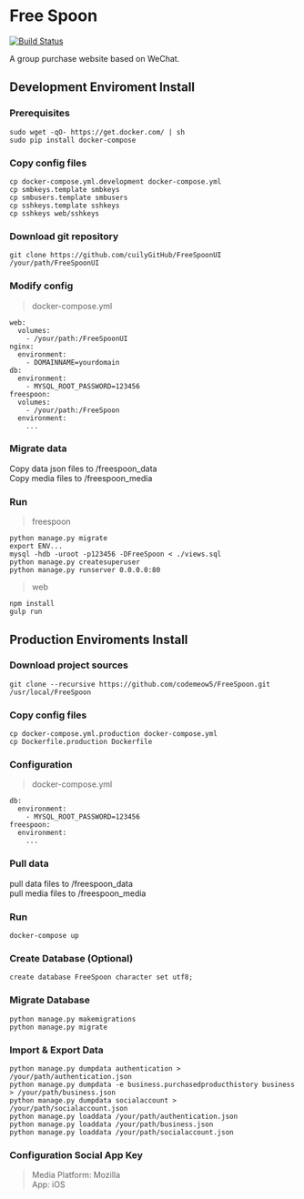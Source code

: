 # Free Spoon  

[![Build Status](https://travis-ci.org/codemeow5/FreeSpoon.svg?branch=dev)](https://travis-ci.org/codemeow5/FreeSpoon)

A group purchase website based on WeChat.

## Development Enviroment Install

### Prerequisites  

	sudo wget -qO- https://get.docker.com/ | sh  
	sudo pip install docker-compose  

### Copy config files  

	cp docker-compose.yml.development docker-compose.yml  
	cp smbkeys.template smbkeys  
	cp smbusers.template smbusers  
	cp sshkeys.template sshkeys  
	cp sshkeys web/sshkeys

### Download git repository  

	git clone https://github.com/cuilyGitHub/FreeSpoonUI /your/path/FreeSpoonUI  

### Modify config  

> docker-compose.yml  

	web:  
	  volumes:  
	    - /your/path:/FreeSpoonUI  
	nginx:  
	  environment:  
	    - DOMAINNAME=yourdomain  
	db:  
	  environment:  
	    - MYSQL_ROOT_PASSWORD=123456  
	freespoon:  
	  volumes:  
	    - /your/path:/FreeSpoon  
	  environment:  
	    ...  

### Migrate data  

Copy data json files to /freespoon_data  
Copy media files to /freespoon_media  

### Run  

> freespoon  

	python manage.py migrate  
	export ENV...   
	mysql -hdb -uroot -p123456 -DFreeSpoon < ./views.sql  
	python manage.py createsuperuser  
	python manage.py runserver 0.0.0.0:80  

> web  

	npm install  
	gulp run  

## Production Enviroments Install  

### Download project sources  

	git clone --recursive https://github.com/codemeow5/FreeSpoon.git  /usr/local/FreeSpoon  

### Copy config files  

	cp docker-compose.yml.production docker-compose.yml  
	cp Dockerfile.production Dockerfile  

### Configuration  

> docker-compose.yml  

	db:  
	  environment:  
	    - MYSQL_ROOT_PASSWORD=123456  
	freespoon:  
	  environment:  
	    ...  

### Pull data  

pull data files to /freespoon_data  
pull media files to /freespoon_media  

### Run  

	docker-compose up  

### Create Database (Optional)  

	create database FreeSpoon character set utf8;

### Migrate Database

	python manage.py makemigrations  
	python manage.py migrate

### Import & Export Data  

	python manage.py dumpdata authentication > /your/path/authentication.json  
	python manage.py dumpdata -e business.purchasedproducthistory business > /your/path/business.json  
	python manage.py dumpdata socialaccount > /your/path/socialaccount.json  
	python manage.py loaddata /your/path/authentication.json  
	python manage.py loaddata /your/path/business.json  
	python manage.py loaddata /your/path/socialaccount.json  

### Configuration Social App Key

> Media Platform: Mozilla  
> App: iOS  

